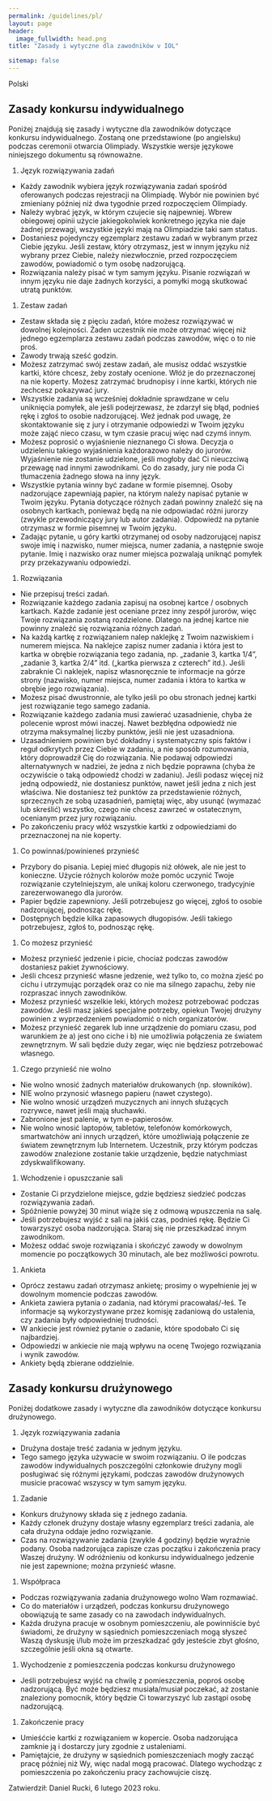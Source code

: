 ```yaml
---
permalink: /guidelines/pl/
layout: page
header:
  image_fullwidth: head.png
title: "Zasady i wytyczne dla zawodników v IOL"

sitemap: false
---
```


Polski

## Zasady konkursu indywidualnego

Poniżej znajdują się zasady i wytyczne dla zawodników dotyczące konkursu indywidualnego. Zostaną one przedstawione (po angielsku) podczas ceremonii otwarcia Olimpiady. Wszystkie wersje językowe niniejszego dokumentu są równoważne.

1. Język rozwiązywania zadań
  * Każdy zawodnik wybiera język rozwiązywania zadań spośród oferowanych podczas rejestracji na Olimpiadę. Wybór nie powinien być zmieniany później niż dwa tygodnie przed rozpoczęciem Olimpiady.
  * Należy wybrać język, w którym czujecie się najpewniej. Wbrew obiegowej opinii użycie jakiegokolwiek konkretnego języka nie daje żadnej przewagi, wszystkie języki mają na Olimpiadzie taki sam status.
  * Dostaniesz pojedynczy egzemplarz zestawu zadań w wybranym przez Ciebie języku. Jeśli zestaw, który otrzymasz, jest w innym języku niż wybrany przez Ciebie, należy niezwłocznie, przed rozpoczęciem zawodów, powiadomić o tym osobę nadzorującą.
  * Rozwiązania należy pisać w tym samym języku. Pisanie rozwiązań w innym języku nie daje żadnych korzyści, a pomyłki mogą skutkować utratą punktów.
1. Zestaw zadań
  * Zestaw składa się z pięciu zadań, które możesz rozwiązywać w dowolnej kolejności. Żaden uczestnik nie może otrzymać więcej niż jednego egzemplarza zestawu zadań podczas zawodów, więc o to nie proś.
  * Zawody trwają sześć godzin.
  * Możesz zatrzymać swój zestaw zadań, ale musisz oddać wszystkie kartki, które chcesz, żeby zostały ocenione. Włóż je do przeznaczonej na nie koperty. Możesz zatrzymać brudnopisy i inne kartki, których nie zechcesz pokazywać jury.
  * Wszystkie zadania są wcześniej dokładnie sprawdzane w celu uniknięcia pomyłek, ale jeśli podejrzewasz, że zdarzył się błąd, podnieś rękę i zgłoś to osobie nadzorującej. Weź jednak pod uwagę, że skontaktowanie się z jury i otrzymanie odpowiedzi w Twoim języku może zająć nieco czasu, w tym czasie pracuj więc nad czymś innym.
  * Możesz poprosić o wyjaśnienie nieznanego Ci słowa. Decyzja o udzieleniu takiego wyjaśnienia każdorazowo należy do jurorów. Wyjaśnienie nie zostanie udzielone, jeśli mogłoby dać Ci nieuczciwą przewagę nad innymi zawodnikami. Co do zasady, jury nie poda Ci tłumaczenia żadnego słowa na inny język. 
  * Wszystkie pytania winny być zadane w formie pisemnej. Osoby nadzorujące zapewniają papier, na którym należy napisać pytanie w Twoim języku. Pytania dotyczące różnych zadań powinny znaleźć się na osobnych kartkach, ponieważ będą na nie odpowiadać różni jurorzy (zwykle przewodniczący jury lub autor zadania). Odpowiedź na pytanie otrzymasz w formie pisemnej w Twoim języku. 
  * Zadając pytanie, u góry kartki otrzymanej od osoby nadzorującej napisz swoje imię i nazwisko, numer miejsca, numer zadania, a następnie swoje pytanie. Imię i nazwisko oraz numer miejsca pozwalają uniknąć pomyłek przy przekazywaniu odpowiedzi.
1. Rozwiązania
  * Nie przepisuj treści zadań.
  * Rozwiązanie każdego zadania zapisuj na osobnej kartce / osobnych kartkach. Każde zadanie jest oceniane przez inny zespół jurorów, więc Twoje rozwiązania zostaną rozdzielone. Dlatego na jednej kartce nie powinny znaleźć się rozwiązania różnych zadań.
  * Na każdą kartkę z rozwiązaniem nalep naklejkę z Twoim nazwiskiem i numerem miejsca. Na naklejce zapisz numer zadania i która jest to kartka w obrębie rozwiązania tego zadania, np. „zadanie 3, kartka 1/4”, „zadanie 3, kartka 2/4” itd. („kartka pierwsza z czterech” itd.). Jeśli zabraknie Ci naklejek, napisz własnoręcznie te informacje na górze strony (nazwisko, numer miejsca, numer zadania i która to kartka w obrębie jego rozwiązania).
  * Możesz pisać dwustronnie, ale tylko jeśli po obu stronach jednej kartki jest rozwiązanie tego samego zadania.
  * Rozwiązanie każdego zadania musi zawierać uzasadnienie, chyba że polecenie wprost mówi inaczej. Nawet bezbłędna odpowiedź nie otrzyma maksymalnej liczby punktów, jeśli nie jest uzasadniona.
  * Uzasadnieniem powinien być dokładny i systematyczny spis faktów i reguł odkrytych przez Ciebie w zadaniu, a nie sposób rozumowania, który doprowadził Cię do rozwiązania. Nie podawaj odpowiedzi alternatywnych w nadziei, że jedna z nich będzie poprawna (chyba że oczywiście o taką odpowiedź chodzi w zadaniu). Jeśli podasz więcej niż jedną odpowiedź, nie dostaniesz punktów, nawet jeśli jedna z nich jest właściwa. Nie dostaniesz też punktów za przedstawienie różnych, sprzecznych ze sobą uzasadnień, pamiętaj więc, aby usunąć (wymazać lub skreślić) wszystko, czego nie chcesz zawrzeć w ostatecznym, ocenianym przez jury rozwiązaniu.
  * Po zakończeniu pracy włóż wszystkie kartki z odpowiedziami do przeznaczonej na nie koperty.
1. Co powinnaś/powinieneś przynieść
  * Przybory do pisania. Lepiej mieć długopis niż ołówek, ale nie jest to konieczne. Użycie różnych kolorów może pomóc uczynić Twoje rozwiązanie czytelniejszym, ale unikaj koloru czerwonego, tradycyjnie zarezerwowanego dla jurorów.
  * Papier będzie zapewniony. Jeśli potrzebujesz go więcej, zgłoś to osobie nadzorującej, podnosząc rękę.
  * Dostępnych będzie kilka zapasowych długopisów. Jeśli takiego potrzebujesz, zgłoś to, podnosząc rękę.
1. Co możesz przynieść
  * Możesz przynieść jedzenie i picie, chociaż podczas zawodów dostaniesz pakiet żywnościowy.
  * Jeśli chcesz przynieść własne jedzenie, weź tylko to, co można zjeść po cichu i utrzymując porządek oraz co nie ma silnego zapachu, żeby nie rozpraszać innych zawodników.
  * Możesz przynieść wszelkie leki, których możesz potrzebować podczas zawodów. Jeśli masz jakieś specjalne potrzeby, opiekun Twojej drużyny powinien z wyprzedzeniem powiadomić o nich organizatorów.
  * Możesz przynieść zegarek lub inne urządzenie do pomiaru czasu, pod warunkiem że a) jest ono ciche i b) nie umożliwia połączenia ze światem zewnętrznym. W sali będzie duży zegar, więc nie będziesz potrzebować własnego.
1. Czego przynieść nie wolno
  * Nie wolno wnosić żadnych materiałów drukowanych (np. słowników). 
  * NIE wolno przynosić własnego papieru (nawet czystego).
  * Nie wolno wnosić urządzeń muzycznych ani innych służących rozrywce, nawet jeśli mają słuchawki.
  * Zabronione jest palenie, w tym e-papierosów.
  * Nie wolno wnosić laptopów, tabletów, telefonów komórkowych, smartwatchów ani innych urządzeń, które umożliwiają połączenie ze światem zewnętrznym lub Internetem. Uczestnik, przy którym podczas zawodów znalezione zostanie takie urządzenie, będzie natychmiast zdyskwalifikowany.
1. Wchodzenie i opuszczanie sali
  * Zostanie Ci przydzielone miejsce, gdzie będziesz siedzieć podczas rozwiązywania zadań.
  * Spóźnienie powyżej 30 minut wiąże się z odmową wpuszczenia na salę.
  * Jeśli potrzebujesz wyjść z sali na jakiś czas, podnieś rękę. Będzie Ci towarzyszyć osoba nadzorująca. Staraj się nie przeszkadzać innym zawodnikom.
  * Możesz oddać swoje rozwiązania i skończyć zawody w dowolnym momencie po początkowych 30 minutach, ale bez możliwości powrotu.
1. Ankieta
  * Oprócz zestawu zadań otrzymasz ankietę; prosimy o wypełnienie jej w dowolnym momencie podczas zawodów.
  * Ankieta zawiera pytania o zadania, nad którymi pracowałaś/-łeś. Te informacje są wykorzystywane przez komisję zadaniową do ustalenia, czy zadania były odpowiedniej trudności.
  * W ankiecie jest również pytanie o zadanie, które spodobało Ci się najbardziej.
  * Odpowiedzi w ankiecie nie mają wpływu na ocenę Twojego rozwiązania i wynik zawodów.
  * Ankiety będą zbierane oddzielnie.

## Zasady konkursu drużynowego

Poniżej dodatkowe zasady i wytyczne dla zawodników dotyczące konkursu drużynowego.

1. Język rozwiązywania zadania
  * Drużyna dostaje treść zadania w jednym języku.
  * Tego samego języka używacie w swoim rozwiązaniu. O ile podczas zawodów indywidualnych poszczególni członkowie drużyny mogli posługiwać się różnymi językami, podczas zawodów drużynowych musicie pracować wszyscy w tym samym języku.
1. Zadanie
  * Konkurs drużynowy składa się z jednego zadania.
  * Każdy członek drużyny dostaje własny egzemplarz treści zadania, ale cała drużyna oddaje jedno rozwiązanie.
  * Czas na rozwiązywanie zadania (zwykle 4 godziny) będzie wyraźnie podany. Osoba nadzorująca zapisze czas początku i zakończenia pracy Waszej drużyny. W odróżnieniu od konkursu indywidualnego jedzenie nie jest zapewnione; można przynieść własne.
1. Współpraca
  * Podczas rozwiązywania zadania drużynowego wolno Wam rozmawiać.
  * Co do materiałów i urządzeń, podczas konkursu drużynowego obowiązują te same zasady co na zawodach indywidualnych.
  * Każda drużyna pracuje w osobnym pomieszczeniu, ale powinniście być świadomi, że drużyny w sąsiednich pomieszczeniach mogą słyszeć Waszą dyskusję i/lub może im przeszkadzać gdy jesteście zbyt głośno, szczególnie jeśli okna są otwarte.
1. Wychodzenie z pomieszczenia podczas konkursu drużynowego
  * Jeśli potrzebujesz wyjść na chwilę z pomieszczenia, poproś osobę nadzorującą. Być może będziesz musiała/musiał poczekać, aż zostanie znaleziony pomocnik, który będzie Ci towarzyszyć lub zastąpi osobę nadzorującą.
1. Zakończenie pracy
  * Umieśćcie kartki z rozwiązaniem w kopercie. Osoba nadzorująca zamknie ją i dostarczy jury zgodnie z ustaleniami.
  * Pamiętajcie, że drużyny w sąsiednich pomieszczeniach mogły zacząć pracę później niż Wy, więc nadal mogą pracować. Dlatego wychodząc z pomieszczenia po zakończeniu pracy zachowujcie ciszę.

Zatwierdził: Daniel Rucki, 6 lutego 2023 roku.